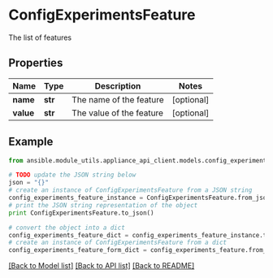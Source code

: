 # ConfigExperimentsFeature

The list of features

## Properties
Name | Type | Description | Notes
------------ | ------------- | ------------- | -------------
**name** | **str** | The name of the feature | [optional] 
**value** | **str** | The value of the feature | [optional] 

## Example

```python
from ansible.module_utils.appliance_api_client.models.config_experiments_feature import ConfigExperimentsFeature

# TODO update the JSON string below
json = "{}"
# create an instance of ConfigExperimentsFeature from a JSON string
config_experiments_feature_instance = ConfigExperimentsFeature.from_json(json)
# print the JSON string representation of the object
print ConfigExperimentsFeature.to_json()

# convert the object into a dict
config_experiments_feature_dict = config_experiments_feature_instance.to_dict()
# create an instance of ConfigExperimentsFeature from a dict
config_experiments_feature_form_dict = config_experiments_feature.from_dict(config_experiments_feature_dict)
```
[[Back to Model list]](../README.md#documentation-for-models) [[Back to API list]](../README.md#documentation-for-api-endpoints) [[Back to README]](../README.md)


